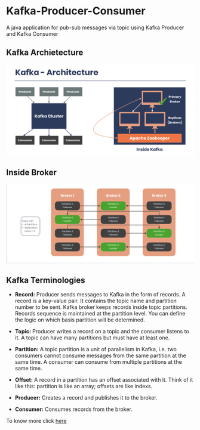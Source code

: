 # Kafka-Producer-Consumer

A java application for pub-sub messages via topic using Kafka Producer and Kafka Consumer

## Kafka Archietecture
![Kafka Archietecture](/assets/kafka_archietecture.png)

## Inside Broker
![Kafka Broker](/assets/inside_broker.png)

## Kafka Terminologies
*   **Record:** Producer sends messages to Kafka in the form of records. A record is a key-value pair. It contains the topic name and partition number to be sent. Kafka broker keeps records inside topic partitions. Records sequence is maintained at the partition level. You can define the logic on which basis partition will be determined. 

*   **Topic:** Producer writes a record on a topic and the consumer listens to it. A topic can have many partitions but must have at least one.

*   **Partition:** A topic partition is a unit of parallelism in Kafka, i.e. two consumers cannot consume messages from the same partition at the same time. A consumer can consume from multiple partitions at the same time.

*   **Offset:** A record in a partition has an offset associated with it. Think of it like this: partition is like an array; offsets are like indexs.

*   **Producer:** Creates a record and publishes it to the broker.

*   **Consumer:** Consumes records from the broker.


To know more click [here](https://kafka.apache.org/)
